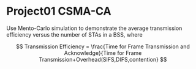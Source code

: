 # Project01 CSMA-CA
Use Mento-Carlo simulation to demonstrate the average transmission efficiency versus the number of STAs in a BSS, where 

$$
Transmission Efficiency = \frac{Time for Frame Transmission and Acknowledge}{Time for Frame Transmission+Overhead(SIFS,DIFS,contention}
$$
